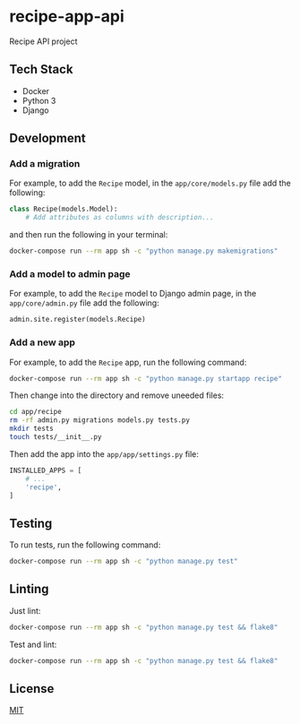 # recipe-app-api

Recipe API project

## Tech Stack

- Docker
- Python 3
- Django

## Development

### Add a migration

For example, to add the `Recipe` model, in the `app/core/models.py` file add the following:

```python
class Recipe(models.Model):
    # Add attributes as columns with description...
```

and then run the following in your terminal:

```bash
docker-compose run --rm app sh -c "python manage.py makemigrations"
```

### Add a model to admin page

For example, to add the `Recipe` model to Django admin page, in the `app/core/admin.py` file add the following:

```python
admin.site.register(models.Recipe)
```

### Add a new app

For example, to add the `Recipe` app, run the following command:

```bash
docker-compose run --rm app sh -c "python manage.py startapp recipe"
```

Then change into the directory and remove uneeded files:

```bash
cd app/recipe
rm -rf admin.py migrations models.py tests.py
mkdir tests
touch tests/__init__.py
```

Then add the app into the `app/app/settings.py` file:

```python
INSTALLED_APPS = [
    # ...
    'recipe',
]
```

## Testing

To run tests, run the following command:

```bash
docker-compose run --rm app sh -c "python manage.py test"
```

## Linting

Just lint:

```bash
docker-compose run --rm app sh -c "python manage.py test && flake8"
```

Test and lint:

```bash
docker-compose run --rm app sh -c "python manage.py test && flake8"
```

## License

[MIT](https://choosealicense.com/licenses/mit/)
